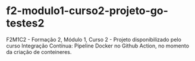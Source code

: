 # f2-modulo1-curso2-projeto-go-testes2
F2M1C2 - Formação 2, Módulo 1, Curso 2 - Projeto disponibilizado pelo curso Integração Contínua: Pipeline Docker no Github Action, no momento da criação de conteineres. 
